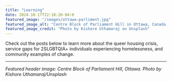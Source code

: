 ```yaml
---
title: "Learning"
date: 2024-10-17T22:18:20-04:0
featured_image: "/images/ottawa-parliment.jpg"
featured_image_alt: "Centre Block of Parliament Hill in Ottawa, Canada, featuring Gothic revival architecture with it's grey stone and pointed towers against a bright blue sky"
featured_image_credit: "Photo by Kishore Uthamaraj on Unsplash"
---
```


Check out the posts below to learn more about the queer housing crisis, service gaps for 2SLGBTQIA+ individuals experiencing homelessness, and community examples of change.

---
*Featured header image: Centre Block of Parliament Hill, Ottawa. Photo by Kishore Uthamaraj/Unsplash*
